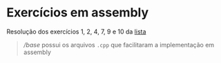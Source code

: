 # Exercícios em assembly

Resolução dos exercícios 1, 2, 4, 7, 9 e 10 da [lista](https://github.com/GabrielMMelo/assembly/blob/master/docs/exercises.pdf)

> _/base_ possui os arquivos `.cpp` que facilitaram a implementação em assembly
